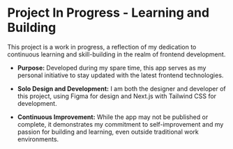 # Project In Progress - Learning and Building

This project is a work in progress, a reflection of my dedication to continuous learning and skill-building in the realm of frontend development.

- **Purpose:** Developed during my spare time, this app serves as my personal initiative to stay updated with the latest frontend technologies.

- **Solo Design and Development:** I am both the designer and developer of this project, using Figma for design and Next.js with Tailwind CSS for development.

- **Continuous Improvement:** While the app may not be published or complete, it demonstrates my commitment to self-improvement and my passion for building and learning, even outside traditional work environments.
